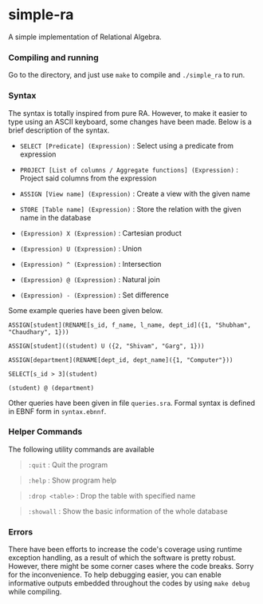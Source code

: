 # simple-ra
A simple implementation of Relational Algebra.

### Compiling and running
Go to the directory, and just use `make` to compile and `./simple_ra` to run.

### Syntax
The syntax is totally inspired from pure RA. However, to make it easier to type using an ASCII
keyboard, some changes have been made. Below is a brief description of the syntax.

* `SELECT [Predicate] (Expression)` : Select using a predicate from expression

* `PROJECT [List of columns / Aggregate functions] (Expression)` : Project said columns from the expression

* `ASSIGN [View name] (Expression)` : Create a view with the given name

* `STORE [Table name] (Expression)` : Store the relation with the given name in the database

* `(Expression) X (Expression)` : Cartesian product

* `(Expression) U (Expression)` : Union

* `(Expression) ^ (Expression)` : Intersection

* `(Expression) @ (Expression)` : Natural join

* `(Expression) - (Expression)` : Set difference

Some example queries have been given below. 

`ASSIGN[student](RENAME[s_id, f_name, l_name, dept_id]({1, "Shubham", "Chaudhary", 1}))`

`ASSIGN[student]((student) U ({2, "Shivam", "Garg", 1}))`

`ASSIGN[department](RENAME[dept_id, dept_name]({1, "Computer"}))`

`SELECT[s_id > 3](student)`

`(student) @ (department)`

Other queries have been given in file `queries.sra`. Formal syntax is defined in EBNF form in `syntax.ebnnf`.

### Helper Commands
The following utility commands are available

> `:quit` : Quit the program

> `:help` : Show program help

> `:drop <table>` : Drop the table with specified name

> `:showall` : Show the basic information of the whole database

### Errors
There have been efforts to increase the code's coverage using runtime exception handling, as a result of which the software is pretty robust. However, there might be some corner cases where the code breaks. Sorry for the inconvenience. To help debugging easier, you can enable informative outputs embedded throughout the codes by using `make debug` while compiling.
